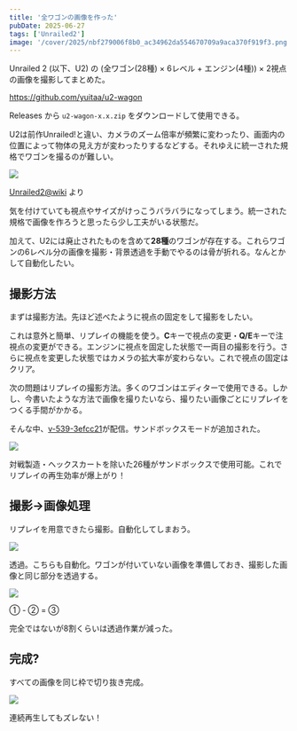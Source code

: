 ```yaml
---
title: '全ワゴンの画像を作った'
pubDate: 2025-06-27
tags: ['Unrailed2']
image: '/cover/2025/nbf279006f8b0_ac34962da554670709a9aca370f919f3.png'
---
```


Unrailed 2 (以下、U2) の (全ワゴン(28種) × 6レベル + エンジン(4種)) × 2視点 の画像を撮影してまとめた。

https://github.com/yuitaa/u2-wagon

Releases から `u2-wagon-x.x.zip` をダウンロードして使用できる。

U2は前作Unrailed!と違い、カメラのズーム倍率が頻繁に変わったり、画面内の位置によって物体の見え方が変わったりするなどする。それゆえに統一された規格でワゴンを撮るのが難しい。

![](@/assets/2025/06/nbf279006f8b0_1751005737-kiAS0YKoC7ybsLhfgQBHd1nT.png)

[Unrailed2@wiki](https://w.atwiki.jp/unrailed2/pages/40.html) より

気を付けていても視点やサイズがけっこうバラバラになってしまう。統一された規格で画像を作ろうと思ったら少し工夫がいる状態だ。

加えて、U2には廃止されたものを含めて**28種**のワゴンが存在する。これらワゴンの6レベル分の画像を撮影・背景透過を手動でやるのは骨が折れる。なんとかして自動化したい。

## 撮影方法

まずは撮影方法。先ほど述べたように視点の固定をして撮影をしたい。

これは意外と簡単、リプレイの機能を使う。**C**キーで視点の変更・**Q/E**キーで注視点の変更ができる。エンジンに視点を固定した状態で一両目の撮影を行う。さらに視点を変更した状態ではカメラの拡大率が変わらない。これで視点の固定はクリア。

次の問題はリプレイの撮影方法。多くのワゴンはエディターで使用できる。しかし、今書いたような方法で画像を撮りたいなら、撮りたい画像ごとにリプレイをつくる手間がかかる。

そんな中、[v-539-3efcc21](https://discord.com/channels/563650322518638592/623142507995463690/1386731702189293719)が配信。サンドボックスモードが追加された。

![](@/assets/2025/06/nbf279006f8b0_picture_pc_d1630715e7f48d873e5e54c2ee9f77dd.gif)

対戦製造・ヘックスカートを除いた26種がサンドボックスで使用可能。これでリプレイの再生効率が爆上がり！

## 撮影→画像処理

リプレイを用意できたら撮影。自動化してしまおう。

![](@/assets/2025/06/nbf279006f8b0_picture_pc_b9aad290a5df9bcbc26aaccf18b11e9e.gif)

透過。こちらも自動化。ワゴンが付いていない画像を準備しておき、撮影した画像と同じ部分を透過する。

![](@/assets/2025/06/nbf279006f8b0_picture_pc_d1630715e7f48d873e5e54c2ee9f77dd.gif)

① - ② = ③

完全ではないが8割くらいは透過作業が減った。

## 完成?

すべての画像を同じ枠で切り抜き完成。

![](@/assets/2025/06/nbf279006f8b0_picture_pc_7f5baf253ca9fa6ad5060da1b6afe66b.gif)

連続再生してもズレない！
